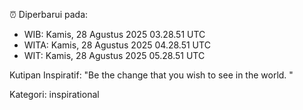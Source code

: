 ⏰ Diperbarui pada:
- WIB: Kamis, 28 Agustus 2025 03.28.51 UTC
- WITA: Kamis, 28 Agustus 2025 04.28.51 UTC
- WIT: Kamis, 28 Agustus 2025 05.28.51 UTC

Kutipan Inspiratif:
"Be the change that you wish to see in the world. "


Kategori: inspirational

